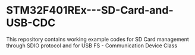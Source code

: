 # STM32F401REx---SD-Card-and-USB-CDC
This repository contains working example codes for SD Card management through SDIO protocol and for USB FS - Communication Device Class
